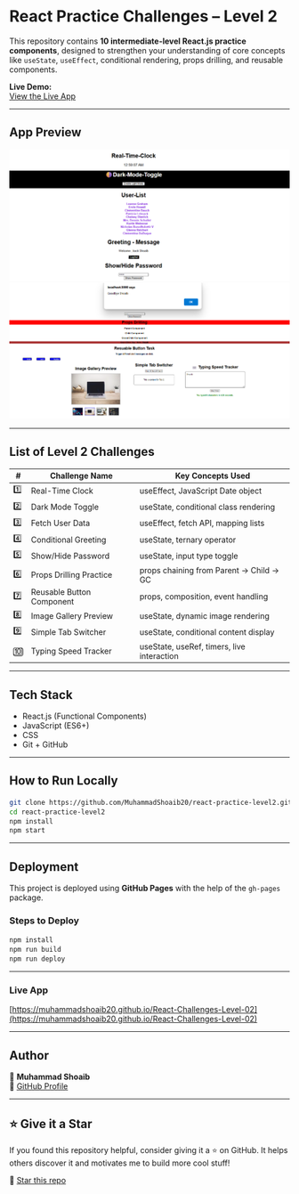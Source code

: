 #  React Practice Challenges – Level 2

This repository contains **10 intermediate-level React.js practice components**, designed to strengthen your understanding of core concepts like `useState`, `useEffect`, conditional rendering, props drilling, and reusable components.

 **Live Demo:**  
[View the Live App](https://muhammadshoaib20.github.io/React-Challenges-Level-02)

---

##  App Preview

![Level 2 React Practice Preview](./images/Image01.png)
![Level 2 React Practice Preview](./images/Image02.png)

---

## List of Level 2 Challenges

| #   | Challenge Name              | Key Concepts Used                        |
|-----|-----------------------------|-------------------------------------------|
| 1️⃣ | Real-Time Clock             | useEffect, JavaScript Date object        |
| 2️⃣ | Dark Mode Toggle           | useState, conditional class rendering     |
| 3️⃣ | Fetch User Data            | useEffect, fetch API, mapping lists       |
| 4️⃣ | Conditional Greeting       | useState, ternary operator                |
| 5️⃣ | Show/Hide Password         | useState, input type toggle               |
| 6️⃣ | Props Drilling Practice    | props chaining from Parent → Child → GC   |
| 7️⃣ | Reusable Button Component  | props, composition, event handling        |
| 8️⃣ | Image Gallery Preview      | useState, dynamic image rendering         |
| 9️⃣ | Simple Tab Switcher        | useState, conditional content display     |
| 🔟 | Typing Speed Tracker        | useState, useRef, timers, live interaction|

---

##  Tech Stack

-  React.js (Functional Components)
-  JavaScript (ES6+)
-  CSS
-  Git + GitHub

---

##  How to Run Locally

```bash
git clone https://github.com/MuhammadShoaib20/react-practice-level2.git
cd react-practice-level2
npm install
npm start
```

---



##  Deployment

This project is deployed using **GitHub Pages** with the help of the `gh-pages` package.

###  Steps to Deploy

```bash
npm install
npm run build
npm run deploy
```

---


###  Live App

[https://muhammadshoaib20.github.io/React-Challenges-Level-02](https://muhammadshoaib20.github.io/React-Challenges-Level-02)


---

## Author

👤 **Muhammad Shoaib**  
💼 [GitHub Profile](https://github.com/MuhammadShoaib20)

---

## ⭐️ Give it a Star

If you found this repository helpful, consider giving it a ⭐ on GitHub.
It helps others discover it and motivates me to build more cool stuff!


🌟 [Star this repo](https://github.com/MuhammadShoaib20/React-Challenges-Level-02)


